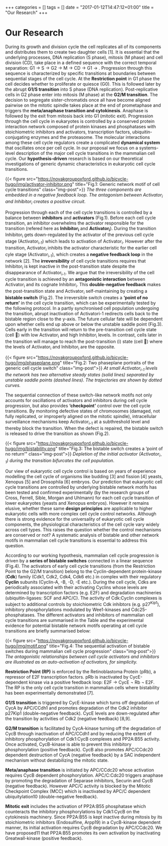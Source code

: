 +++
categories = []
tags = []
date = "2017-01-12T14:47:12+01:00"
title = "Our Research"
+++
# Our Research

During its growth and division cycle the cell replicates all of its components and distributes them to create two daughter cells [1]. It is essential that the underlying processes, DNA replication (S phase), mitosis (M phase) and cell division (CD), take place in a defined sequence with the correct temporal separation: G1 → S → G2 → M → CD → G1 → . Progression through this sequence is characterized by specific transitions at boundaries between sequential stages of the cell cycle. At the **Restriction point** in G1 phase the cell decides whether to proliferate or quiesce (G0). This is followed later by the abrupt **G1/S transition** into S phase (DNA replication). Post-replicative cells in G2 phase enter into mitosis (M phase) at the **G2/M transition**. The decision to segregate sister-chromatids once all have become aligned pairwise on the mitotic spindle takes place at the end of prometaphase and triggers the **meta/anaphase transition and cytokinesis**. Anaphase is followed by the exit from mitosis back into G1 (mitotic exit). Progression through the cell cycle in eukaryotes is controlled by a conserved protein interaction network composed of protein kinases and phosphatases with stoichiometric inhibitors and activators, transcription factors, ubiquitin-conjugating enzymes and the proteasome. The molecular interactions among these cell cycle regulators create a complicated **dynamical system** that oscillates once per cell cycle. In our proposal we focus on a systems-level description of the major cell cycle transitions in the mammalian cell cycle. Our **hypothesis-driven** research is based on our theoretical investigations of generic dynamic characteristics in eukaryotic cell cycle transitions.

{{< figure src="https://novakgroupoxford.github.io/bicycle-hugo/img/activator-inhibitor.png" title="Fig.1: Generic network motif of cell cycle transitions"  class="img-post">}}
*The three components are embedded in a negative feedback loop. The antagonism between Activator<sub>i</sub> and Inhibitor<sub>i</sub> creates a positive circuit.*

Progression through each of the cell cycle transitions is controlled by a balance between **inhibitors** and **activators** (Fig.1). Before each cell cycle transition, an inhibitor overwhelms the activator responsible for the transition (refered here as **Inhibitor<sub>i</sub>** and **Activator<sub>i</sub>**). During the transition Inhibitor<sub>i</sub> gets down-regulated by the activator of the previous cell cycle stage (Activator<sub>i-1</sub>) which leads to activation of Activator<sub>i</sub>. However after the transition, Activator<sub>i</sub> inhibits the activator characteristic for the earlier cell cyle stage (Activator<sub>i-1</sub>), which creates a **negative feedback loop** in the network [2]. The **irreversibility** of cell cycle transitions requires that Inhibitor<sub>i</sub> is kept inactive in the post-transition state despite the disappearance of Activator<sub>i-1</sub>. We argue that the irreversibility of the cell cycle transition is achieved by an **antagonistic interaction** between Activator<sub>i</sub> and its cognate Inhibitor<sub>i</sub>. This **double-negative feedback** makes the post-transition state and Activator<sub>i</sub> self-maintaining by creating a **bistable switch** (Fig.2). The irreversible switch creates a **‘point of no return’** in the cell cycle transition, which can be experimentally tested by the following protocol. In a partly synchronised cell population undergoing the transition, abrupt inactivation of Activatori-1 redirects cells back to the bistable region close to the y-axis. The future cellular fate will be dependent upon whether cells end up above or below the unstable saddle point (Fig.3). Cells early in the transition will return to the pre-transition cell cycle state (cell ) with low Activator<sub>i</sub> and high Inhibitor<sub>i</sub> levels. In contrast, cells later in the transition will manage to reach the post-transition (i) state (cell ) where the levels of Activator<sub>i</sub> and Inhibitor<sub>i</sub> are the opposite.

{{< figure src="https://novakgroupoxford.github.io/bicycle-hugo/img/phaseplane.png" title="Fig.2: Two phaseplane portraits of the generic cell cycle switch"  class="img-post">}}
*At small Activator<sub>i-1</sub> levels the network has two alternative steady states (solid lines) separated by unstable saddle points (dashed lines). The trajectories are shown by dotted curves.*

The sequential connection of these switch-like network motifs not only accounts for oscillations of activators and inhibitors during cell cycle progression, but also provides **‘checkpoint’** control over the cell cycle transitions. By monitoring defective states of chromosomes (damaged, not fully replicated, or improperly aligned on the mitotic spindle), intracellular surveillance mechanisms keep Activator<sub>i-1</sub> at a subthreshold level and thereby block the transition. When the defect is repaired, the bistable switch is released to drive the transition as shown (Fig.2).

{{< figure src="https://novakgroupoxford.github.io/bicycle-hugo/img/bistability.png" title="Fig.3: The bistable switch creates a ‘point of no return’"  class="img-post">}}
*Depletion of the initial activator (Activator<sub>i-1</sub>) during the transition bifurcates the cell population.*

Our view of eukaryotic cell cycle control is based on years of experience modelling the cell cycle of organisms like budding [3] and fission [4] yeasts, Xenopus [5] and Drosophila [6] embryos. Our prediction that eukaryotic cell cycle transitions are controlled by underlying bistable network motifs has been tested and confirmed experimentally (by the research groups of Cross, Ferrell, Sible, Morgan and Uhlmann) for each cell cycle transition of lower eukaryotes (yeasts and Xenopus embryos). However it remains elusive, whether these same **design principles** are applicable to higher eukaryotic cells with more complex cell cycle control networks. Although there is strong evidence for the universality of eukaryotic cell cycle components, the physiological characteristics of the cell cycle vary widely across cell types. This raises the question whether the control mechanisms are conserved or not? A systematic analysis of bistable and other network motifs in mammalian cell cycle transitions is essential to address this question.

According to our working hypothesis, mammalian cell cycle progression is driven by a **series of bistable switches** connected in a linear sequence (Fig.4). The activators of early cell cycle transitions (from the Restriction Point to the G2/M transition) belong to the Cyclin-dependent protein-kinase (**Cdk**) family (Cdk1, Cdk2, Cdk4, Cdk6 etc.) in complex with their regulatory **Cyclin** subunits (Cyclin-A, -B, -D, -E etc.). During the cell cycle, Cdks are periodically associated with their activating Cyclins whose levels are determined by transcription factors (e.g. E2F) and degradation machineries (ubiquitin-ligases: SCF and APC/C). The activity of Cdk:Cyclin complexes is subject to additional controls by stoichiometric Cdk inhibtors (e.g. p27<sup>Kip1</sup>), inhibitory phosphorylations modulated by Wee1-kinases and Cdc25-phosphatases. The different activators and inhibitors of mammalian cell cycle transitions are summarised in the Table and the experimental evidence for potential bistable network motifs operating at cell cycle transitions are briefly summarised below:

{{< figure src="https://novakgroupoxford.github.io/bicycle-hugo/img/motif.png" title="Fig.4: The sequential activation of bistable switches during mammalian cell cycle progression" class="img-post">}}
*The antagonistic relationships between cell cycle activators and inhibitors are illustrated as an auto-activation of activators, for simplicity.*

**Restriction Point (RP)** is enforced by the Retinoblastoma Protein (pRb), a repressor of E2F transcription factors. pRb is inactivated by CycE-dependent kinase via a positive feedback loop:
E2F → CycE
 ¬ Rb ¬ E2F. The RP is the only cell cycle transition in mammalian cells where bistability has been experimentally demonstrated [7].

**G1/S transition** is triggered by CycE-kinase which turns off degradation of CycA by APC/CCdh1 and promotes degradation of the Cdk2 inhibitor p27Kip1 (double-negative feedback). CycE levels are down-regulated after the transition by activities of Cdk2 (negative feedback) [8,9].

**G2/M transition** is facilitated by CycA-kinase turning off the degradation of CycB through inactivation of APC/CCdh1 and by reducing the extent of inhibitory phosphorylation of Cdk1:CycB complexes and PP2A:B55 activity. Once activated, CycB-kinase is able to prevent this inhibitory phosphorylation (positive feedback). CycB also promotes APC/CCdc20 dependent destruction of CycA (negative feedback) by a SAC independent mechanism without destabilizing the mitotic state.

**Meta/anaphase transition** is initiated by APC/CCdc20 whose activation requires CycB dependent phosphorylation. APC/C:Cdc20 triggers anaphase by promoting the degradation of Separase inhibitors, Securin and CycB (negative feedback). However APC/C activity is blocked by the Mitotic Checkpoint Complex (MCC) which is inactivated by APC/C dependent ubiquitylation10 (double-negative feedback).

**Mitotic exit** includes the activation of PP2A:B55 phosphatase which counteracts the inhibitory phosphorylations by Cdk1:CycB on the cytokinesis machinery. Since PP2A:B55 is kept inactive during mitosis by its stoichiometric inhibitors (Endosulfine, Arpp19) in a CycB-kinase dependent manner, its initial activation requires CycB degradation by APC/CCdc20. We have proposed11 that PP2A:B55 promotes its own activation by inactivating Greatwall-kinase (positive feedback).
